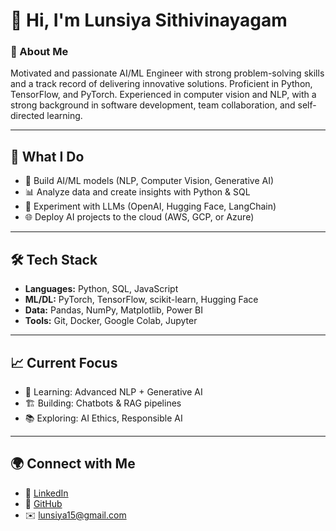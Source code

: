 # 👋 Hi, I'm Lunsiya Sithivinayagam

### 🧠 About Me 

Motivated and passionate AI/ML Engineer with strong problem-solving skills and a track record of delivering innovative solutions. Proficient in Python, TensorFlow, and PyTorch. Experienced in computer vision and NLP, with a strong background in software development, team collaboration, and self-directed learning.

---

## 🚀 What I Do

* 🤖 Build AI/ML models (NLP, Computer Vision, Generative AI)
* 📊 Analyze data and create insights with Python & SQL
* 🧩 Experiment with LLMs (OpenAI, Hugging Face, LangChain)
* 🌐 Deploy AI projects to the cloud (AWS, GCP, or Azure)

---

## 🛠️ Tech Stack

* **Languages:** Python, SQL, JavaScript
* **ML/DL:** PyTorch, TensorFlow, scikit-learn, Hugging Face
* **Data:** Pandas, NumPy, Matplotlib, Power BI
* **Tools:** Git, Docker, Google Colab, Jupyter

---

## 📈 Current Focus

* 🔬 Learning: Advanced NLP + Generative AI
* 🏗️ Building: Chatbots & RAG pipelines
* 📚 Exploring: AI Ethics, Responsible AI

---

## 🌍 Connect with Me

* 💼 [LinkedIn](https://www.linkedin.com/in/sithivinayagam-lunsiya/)
* 🐙 [GitHub](https://github.com/Si-Lunsi)
* ✉️ [lunsiya15@gmail.com](lunsiya15@gmail.com)



